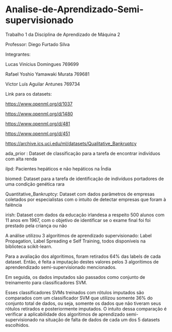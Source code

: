 # Analise-de-Aprendizado-Semi-supervisionado

Trabalho 1 da Disciplina de Aprendizado de Máquina 2

Professor: Diego Furtado Silva

Integrantes:

Lucas Vinícius Domingues 769699

Rafael Yoshio Yamawaki Murata 769681

Victor Luís Aguilar Antunes 769734


Link para os datasets: 

https://www.openml.org/d/1037

https://www.openml.org/d/1480

https://www.openml.org/d/481

https://www.openml.org/d/451

https://archive.ics.uci.edu/ml/datasets/Qualitative_Bankruptcy

ada_prior : Dataset de classificação para a tarefa de encontrar indivíduos com alta renda

ilpd: Pacientes hepáticos e não hepáticos na Índia

biomed: Dataset para a tarefa de identificação de indivíduos portadores de uma condição genética rara

Quantitative_Bankruptcy: Dataset com dados parâmetros de empresas coletados por especialistas com o intuito de detectar empresas que foram à falência

irish: Dataset com dados da educação irlandesa a respeito 500 alunos com 11 anos em 1967, com o objetivo de identificar se o exame final foi foi prestado pela criança ou não


A análise utilizou 3 algorítimos de aprendizado supervisionado: Label Propagation, Label Spreading e Self Training, todos disponíveis na biblioteca scikit-learn.

Para a avaliação dos algorítimos, foram retirados 64% das labels de cada dataset. Então, é feita a imputação destes valores pelos 3 algorítimos de aprendendizado semi-supervisionado mencionados.

Em seguida, os dados imputados são passados como conjunto de treinamento para classificadores SVM.

Esses classificadores SVMs treinados com rótulos imputados são comparados com um classificador SVM que utilizou somente 36% do conjunto total de dados, ou seja, somente os dados que não tiveram seus rótulos retirados e posteriormente imputados. O intuito dessa comparação é verificar a aplicabilidade dos algorítimos de aprendizado semi-supervisionado na situação de falta de dados de cada um dos 5 datasets escolhidos.
